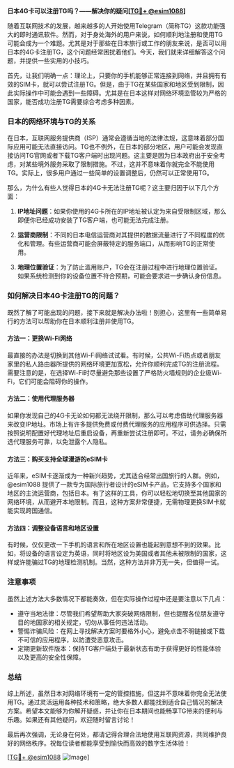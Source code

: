**日本4G卡可以注册TG吗？——解决你的疑问[[TG💪+ @esim1088](https://t.me/s/esim1088)]**

随着互联网技术的发展，越来越多的人开始使用Telegram（简称TG）这款功能强大的即时通讯软件。然而，对于身处海外的用户来说，如何顺利地注册和使用TG可能会成为一个难题。尤其是对于那些在日本旅行或工作的朋友来说，是否可以用日本的4G卡注册TG，这个问题经常困扰着他们。今天，我们就来详细解答这个问题，并提供一些实用的小技巧。

首先，让我们明确一点：理论上，只要你的手机能够正常连接到网络，并且拥有有效的SIM卡，就可以尝试注册TG。但是，由于TG在某些国家和地区受到限制，因此实际操作中可能会遇到一些障碍。尤其是在日本这样对网络环境监管较为严格的国家，能否成功注册TG需要综合考虑多种因素。

### 日本的网络环境与TG的关系

在日本，互联网服务提供商（ISP）通常会遵循当地的法律法规，这意味着部分国际应用可能无法直接访问。TG也不例外，在日本的部分地区，用户可能会发现直接访问TG官网或者下载TG客户端时出现问题。这主要是因为日本政府出于安全考虑，对某些境外服务采取了限制措施。不过，这并不意味着你就完全不能使用TG。实际上，很多用户通过一些简单的设置调整后，仍然可以正常使用TG。

那么，为什么有些人觉得日本的4G卡无法注册TG呢？这主要归因于以下几个方面：

1. **IP地址问题**：如果你使用的4G卡所在的IP地址被认定为来自受限制区域，那么即便你已经成功安装了TG客户端，也可能无法完成注册。
   
2. **运营商限制**：不同的日本电信运营商对其提供的数据流量进行了不同程度的优化和管理。有些运营商可能会屏蔽特定的服务端口，从而影响TG的正常使用。

3. **地理位置验证**：为了防止滥用账户，TG会在注册过程中进行地理位置验证。如果系统检测到你的设备位置不符合预期，可能会要求进一步确认身份信息。

### 如何解决日本4G卡注册TG的问题？

既然了解了可能出现的问题，接下来就是解决办法啦！别担心，这里有一些简单易行的方法可以帮助你在日本顺利注册并使用TG。

#### 方法一：更换Wi-Fi网络

最直接的办法是切换到其他Wi-Fi网络试试看。有时候，公共Wi-Fi热点或者朋友家里的私人路由器所提供的网络环境更加宽松，允许你顺利完成TG的注册流程。需要注意的是，在选择Wi-Fi时尽量避免那些设置了严格防火墙规则的企业级Wi-Fi，它们可能会阻碍你的操作。

#### 方法二：使用代理服务器

如果你发现自己的4G卡无论如何都无法绕开限制，那么可以考虑借助代理服务器来改变IP地址。市场上有许多提供免费或付费代理服务的应用程序可供选择。只需按照说明配置好代理地址后重启设备，再重新尝试注册即可。不过，请务必确保所选代理服务可靠，以免泄露个人隐私。

#### 方法三：购买支持全球漫游的eSIM卡

近年来，eSIM卡逐渐成为一种新兴趋势，尤其适合经常出国旅行的人群。例如，@esim1088 提供了一款专为国际旅行者设计的eSIM卡产品，它支持多个国家和地区的主流运营商，包括日本。有了这样的工具，你可以轻松地切换至其他国家的网络环境，从而避开本地限制。而且，这种方案非常便捷，无需物理更换SIM卡就能实现跨国通信。

#### 方法四：调整设备语言和地区设置

有时候，仅仅更改一下手机的语言和所在地区设置也能起到意想不到的效果。比如，将设备的语言设定为英语，同时将地区设为美国或者其他未被限制的国家，这样或许能骗过TG的地理检测机制。当然，这种方法并非万无一失，但值得一试。

### 注意事项

虽然上述方法大多数情况下都能奏效，但在实际操作过程中还是要注意以下几点：

- 遵守当地法律：尽管我们希望帮助大家突破网络限制，但也提醒各位朋友遵守目的地国家的相关规定，切勿从事任何违法活动。
- 警惕诈骗风险：在网上寻找解决方案时要格外小心，避免点击不明链接或下载不可信的应用程序，以防遭受恶意攻击。
- 定期更新软件版本：保持TG客户端处于最新状态有助于获得更好的性能体验以及更高的安全性保障。

### 总结

综上所述，虽然日本对网络环境有一定的管控措施，但这并不意味着你完全无法使用TG。通过灵活运用各种技术和策略，绝大多数人都能找到适合自己情况的解决方案。希望本文能够为你解开疑惑，并让你在日本期间也能畅享TG带来的便利与乐趣。如果还有其他疑问，欢迎随时留言讨论！

最后再次强调，无论身在何处，都请记得合理合法地使用互联网资源，共同维护良好的网络秩序。祝每位读者都能享受到愉快而高效的数字生活体验！

[[TG💪+ @esim1088](https://t.me/s/esim1088) ![Image](https://i.postimg.cc/4NQfJmqS/Snipaste-2025-05-13-00-14-12.png)]